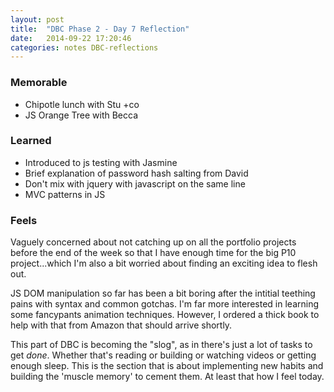 ```yaml
---
layout: post
title:  "DBC Phase 2 - Day 7 Reflection"
date:   2014-09-22 17:20:46
categories: notes DBC-reflections
---
```

### Memorable
* Chipotle lunch with Stu +co
* JS Orange Tree with Becca

### Learned
* Introduced to js testing with Jasmine
* Brief explanation of password hash salting from David
* Don't mix with jquery with javascript on the same line
* MVC patterns in JS

### Feels
Vaguely concerned about not catching up on all the portfolio projects before the end of the week so that I have enough time for the big P10 project...which I'm also a bit worried about finding an exciting idea to flesh out.

JS DOM manipulation so far has been a bit boring after the intitial teething pains with syntax and common gotchas.
I'm far more interested in learning some fancypants animation techniques. However, I ordered a thick book to help with that from Amazon that should arrive shortly.

This part of DBC is becoming the "slog", as in there's just a lot of tasks to get *done*. Whether that's reading or building or watching videos or getting enough sleep. This is the section that is about implementing new habits and building the 'muscle memory' to cement them. At least that how I feel today.